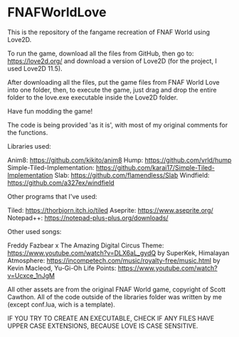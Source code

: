 # FNAFWorldLove
This is the repository of the fangame recreation of FNAF World using Love2D.

To run the game, download all the files from GitHub, then go to: https://love2d.org/ and download a version of Love2D (for the project, I used Love2D 11.5).

After downloading all the files, put the game files from FNAF World Love into one folder, then, to execute the game, just drag and drop the entire folder to the love.exe executable inside the Love2D folder.

Have fun modding the game!

The code is being provided 'as it is', with most of my original comments for the functions.

Libraries used:

Anim8: https://github.com/kikito/anim8
Hump: https://github.com/vrld/hump
Simple-Tiled-Implementation: https://github.com/karai17/Simple-Tiled-Implementation
Slab: https://github.com/flamendless/Slab
Windfield: https://github.com/a327ex/windfield

Other programs that I've used:

Tiled: https://thorbjorn.itch.io/tiled
Aseprite: https://www.aseprite.org/
Notepad++: https://notepad-plus-plus.org/downloads/

Other used songs:

Freddy Fazbear x The Amazing Digital Circus Theme: https://www.youtube.com/watch?v=DLX6aL_gydQ by SuperKek, 
Himalayan Atmosphere: https://incompetech.com/music/royalty-free/music.html by Kevin Macleod, 
Yu-Gi-Oh Life Points: https://www.youtube.com/watch?v=Ucxce_1nJgM

All other assets are from the original FNAF World game, copyright of Scott Cawthon.
All of the code outside of the libraries folder was written by me (except conf.lua, wich is a template).

IF YOU TRY TO CREATE AN EXECUTABLE, CHECK IF ANY FILES HAVE UPPER CASE EXTENSIONS, BECAUSE LOVE IS CASE SENSITIVE.
